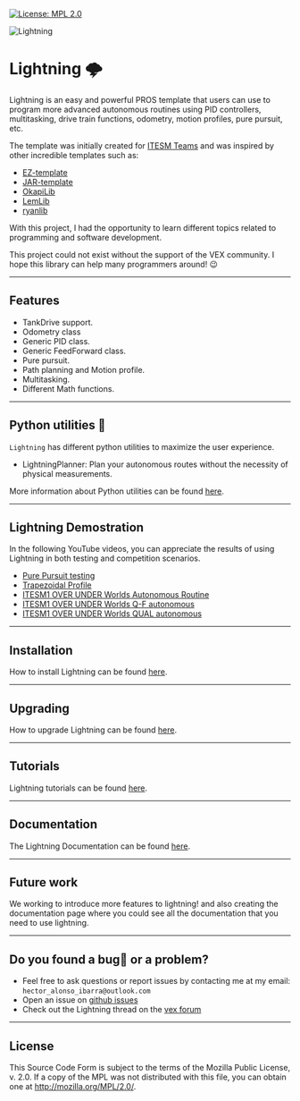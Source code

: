 [![License: MPL 2.0](https://img.shields.io/badge/License-MPL%202.0-brightgreen.svg)](https://opensource.org/licenses/MPL-2.0)

![Lightning](https://hectoralonso18.github.io/Lightninglib/assets/images/Lightning_social_card-e363187a4826ffa2dbbc4f8a6b760ddb.png)
# Lightning 🌩️
Lightning is an easy and powerful PROS template that users can use to program more advanced autonomous routines using PID controllers, multitasking, drive train functions, odometry, motion profiles, pure pursuit, etc.

The template was initially created for [ITESM Teams](https://www.instagram.com/tec_robotics/) and was inspired by other incredible templates such as:

* [EZ-template](https://github.com/EZ-Robotics/EZ-Template?tab=readme-ov-file)
* [JAR-template](https://github.com/JacksonAreaRobotics/JAR-Template)
* [OkapiLib](https://github.com/OkapiLib/OkapiLib)
* [LemLib](https://github.com/LemLib/LemLib/blob/master/README.md?plain=1)
* [ryanlib](https://github.com/Ryan4253/ryanlib)

With this project, I had the opportunity to learn different topics related to programming and software development.

This project could not exist without the support of the VEX community. I hope this library can help many programmers around! 😉

---
## Features
* TankDrive support.
* Odometry class
* Generic PID class.
* Generic FeedForward class.
* Pure pursuit.
* Path planning and Motion profile. 
* Multitasking. 
* Different Math functions. 
---

## Python utilities 🐍
``Lightning`` has different python utilities to maximize the user experience.

* LightningPlanner: Plan your autonomous routes without the necessity of physical measurements.  

More information about Python utilities can be found [here](https://hectoralonso18.github.io/Lightninglib/docs/category/python-utilities--).

---
## Lightning Demostration
In the following YouTube videos, you can appreciate the results of using Lightning in both testing and competition scenarios. 

* [Pure Pursuit testing](https://www.youtube.com/watch?v=6EuZdJf89HI)
* [Trapezoidal Profile](https://www.youtube.com/watch?v=WZaXgi8o368)
* [ITESM1 OVER UNDER Worlds Autonomous Routine](https://www.youtube.com/watch?v=hosBW9l6dMY)
* [ITESM1 OVER UNDER Worlds Q-F autonomous](https://youtu.be/sDA6RqO024Y)
* [ITESM1 OVER UNDER Worlds QUAL autonomous](https://www.youtube.com/watch?v=LpFiJdZ04_4)

---
## Installation 
How to install Lightning can be found [here](https://hectoralonso18.github.io/Lightninglib/docs/Getting-started/Installation). 

---

## Upgrading
How to upgrade Lightning can be found [here](https://hectoralonso18.github.io/Lightninglib/docs/Getting-started/Upgrading).

---
## Tutorials
Lightning tutorials can be found [here](https://hectoralonso18.github.io/Lightninglib/docs/category/tutorials-).

---

## Documentation
The Lightning Documentation can be found [here](https://hectoralonso18.github.io/Lightninglib/docs/category/documentation-).

---

## Future work
We working to introduce more features to lightning! and also creating the documentation page where you could see all the documentation that you need to use lightning. 

---

## Do you found a bug🐛 or a problem?
* Feel free to ask questions or report issues by contacting me at my email: ``hector_alonso_ibarra@outlook.com``
* Open an issue on [github issues](https://github.com/HectorAlonso18/Lightninglib/issues)
* Check out the Lightning thread on the [vex forum](https://www.vexforum.com/t/lightning-a-powerful-pros-template-that-users-can-use-to-program-more-advanced-autonomous-routines/127090)
---

## License
This Source Code Form is subject to the terms of the Mozilla Public License, v. 2.0. If a copy of the MPL was not distributed with this file, you can obtain one at http://mozilla.org/MPL/2.0/.

